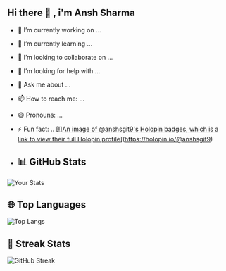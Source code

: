## Hi there 👋 , i'm Ansh Sharma

- 🔭 I’m currently working on ...
- 🌱 I’m currently learning ...
- 👯 I’m looking to collaborate on ...
- 🤔 I’m looking for help with ...
- 💬 Ask me about ...
- 📫 How to reach me: ...
- 😄 Pronouns: ...
- ⚡ Fun fact: ..
[!][An image of @anshsgit9's Holopin badges, which is a link to view their full Holopin profile](https://holopin.me/anshsgit9)](https://holopin.io/@anshsgit9)

- ## 📊 GitHub Stats
![Your Stats](https://github-readme-stats.vercel.app/api?username=AnshS-GIT&show_icons=true&theme=radical)

## 🌐 Top Languages
![Top Langs](https://github-readme-stats.vercel.app/api/top-langs/?username=AnshS-GIT&layout=compact&theme=radical)

## 📅 Streak Stats
![GitHub Streak](https://github-readme-streak-stats.herokuapp.com/?user=AnshS-GIT&theme=radical)
